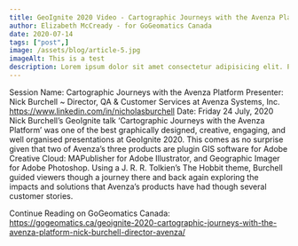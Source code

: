```yaml
---
title: GeoIgnite 2020 Video - Cartographic Journeys with the Avenza Platform ~ Nick Burchell – Director- Avenza
author: Elizabeth McCready - for GoGeomatics Canada
date: 2020-07-14
tags: ["post",]
image: /assets/blog/article-5.jpg
imageAlt: This is a test
description: Lorem ipsum dolor sit amet consectetur adipisicing elit. Perferendis accusantium sit illo neque rem omnis quaerat, nam similique vitae delectus ad magni vel quo maxime, magnam placeat. Reprehenderit, distinctio aliquam?
---
```



Session Name: Cartographic Journeys with the Avenza Platform
Presenter: Nick Burchell ~ Director, QA & Customer Services at Avenza Systems, Inc.
https://www.linkedin.com/in/nicholasburchell
Date: Friday 24 July, 2020
Nick Burchell’s GeoIgnite talk ‘Cartographic Journeys with the Avenza Platform’ was one of the best graphically designed, creative, engaging, and well organised presentations at GeoIgnite 2020. This comes as no surprise given that two of Avenza’s three products are plugin GIS software for Adobe Creative Cloud: MAPublisher for Adobe Illustrator, and Geographic Imager for Adobe Photoshop. Using a J. R. R. Tolkien’s The Hobbit theme, Burchell guided viewers though a journey there and back again exploring the impacts and solutions that Avenza’s products have had though several customer stories.

Continue Reading on GoGeomatics Canada: 
https://gogeomatics.ca/geoignite-2020-cartographic-journeys-with-the-avenza-platform-nick-burchell-director-avenza/
